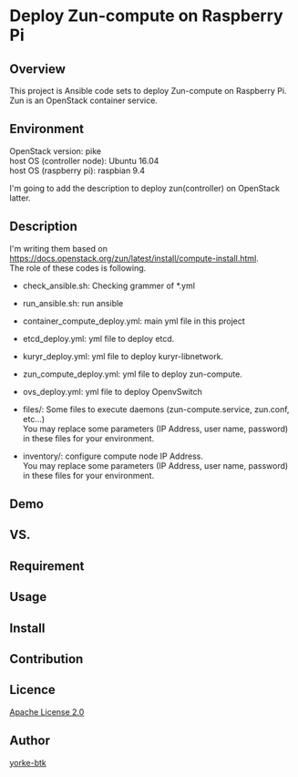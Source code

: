 Deploy Zun-compute on Raspberry Pi
====

## Overview
This project is Ansible code sets to deploy Zun-compute on Raspberry Pi.  
Zun is an OpenStack container service.  

## Environment
OpenStack version: pike  
host OS (controller node): Ubuntu 16.04  
host OS (raspberry pi): raspbian 9.4  

I'm going to add the description to deploy zun(controller) on OpenStack latter.   


## Description
I'm writing them based on <https://docs.openstack.org/zun/latest/install/compute-install.html>.  
The role of these codes is following.  

- check_ansible.sh: Checking grammer of *.yml
- run_ansible.sh: run ansible

- container_compute_deploy.yml: main yml file in this project
- etcd_deploy.yml: yml file to deploy etcd.
- kuryr_deploy.yml: yml file to deploy kuryr-libnetwork.
- zun_compute_deploy.yml: yml file to deploy zun-compute.
- ovs_deploy.yml: yml file to deploy OpenvSwitch 


- files/: Some files to execute daemons (zun-compute.service, zun.conf, etc...)  
          You may replace some parameters (IP Address, user name, password) in these files for your environment.
 
- inventory/: configure compute node IP Address.  
              You may replace some parameters (IP Address, user name, password) in these files for your environment.

## Demo

## VS. 

## Requirement

## Usage

## Install

## Contribution

## Licence

[Apache License 2.0](https://github.com/yorke-btk/zun_on_raspberry/LICENCE)

## Author

[yorke-btk](https://github.com/yorke-btk)

